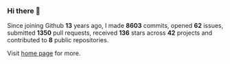 ### Hi there 👋

Since joining Github **13** years ago, I made **8603** commits, opened **62** issues, submitted **1350** pull requests, received **136** stars across **42** projects and contributed to **8** public repositories.

Visit <a href="https://j15h.nu">home page</a> for more.
